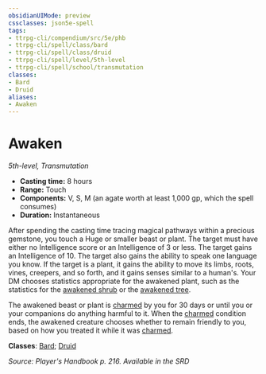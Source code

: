```yaml
---
obsidianUIMode: preview
cssclasses: json5e-spell
tags:
- ttrpg-cli/compendium/src/5e/phb
- ttrpg-cli/spell/class/bard
- ttrpg-cli/spell/class/druid
- ttrpg-cli/spell/level/5th-level
- ttrpg-cli/spell/school/transmutation
classes:
- Bard
- Druid
aliases:
- Awaken
---
```

# Awaken
*5th-level, Transmutation*  


- **Casting time:** 8 hours
- **Range:** Touch
- **Components:** V, S, M (an agate worth at least 1,000 gp, which the spell consumes)
- **Duration:** Instantaneous

After spending the casting time tracing magical pathways within a precious gemstone, you touch a Huge or smaller beast or plant. The target must have either no Intelligence score or an Intelligence of 3 or less. The target gains an Intelligence of 10. The target also gains the ability to speak one language you know. If the target is a plant, it gains the ability to move its limbs, roots, vines, creepers, and so forth, and it gains senses similar to a human's. Your DM chooses statistics appropriate for the awakened plant, such as the statistics for the [awakened shrub](/3-Mechanics/CLI/Compendium/bestiary/plant/awakened-shrub.md) or the [awakened tree](/3-Mechanics/CLI/Compendium/bestiary/plant/awakened-tree.md).

The awakened beast or plant is [charmed](/3-Mechanics/CLI/Rules/conditions.md#Charmed) by you for 30 days or until you or your companions do anything harmful to it. When the [charmed](/3-Mechanics/CLI/Rules/conditions.md#Charmed) condition ends, the awakened creature chooses whether to remain friendly to you, based on how you treated it while it was [charmed](/3-Mechanics/CLI/Rules/conditions.md#Charmed).

**Classes**: [Bard](/3-Mechanics/CLI/Compendium/lists/list-spells-classes-bard.md); [Druid](/3-Mechanics/CLI/Compendium/lists/list-spells-classes-druid.md)

*Source: Player's Handbook p. 216. Available in the <span title='Systems Reference Document (5.1)'>SRD</span>*